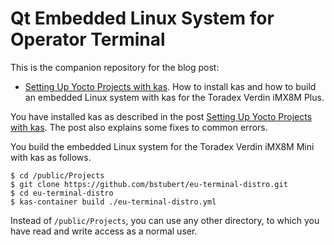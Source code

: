 # Qt Embedded Linux System for Operator Terminal

This is the companion repository for the blog post:
  - [Setting Up Yocto Projects with kas](https://embeddeduse.com/2022/06/24/setting-up-yocto-projects-with-kas/). How to install kas and how to build an embedded Linux system with kas for the Toradex Verdin iMX8M Plus.

You have installed kas as described in the post [Setting Up Yocto Projects with kas](https://embeddeduse.com/2022/06/24/setting-up-yocto-projects-with-kas/). The post also explains some fixes to common errors.

You build the embedded Linux system for the Toradex Verdin iMX8M Mini with kas as follows.

    $ cd /public/Projects
    $ git clone https://github.com/bstubert/eu-terminal-distro.git
    $ cd eu-terminal-distro
    $ kas-container build ./eu-terminal-distro.yml

Instead of `/public/Projects`, you can use any other directory, to which you have read and write access as a normal user.
